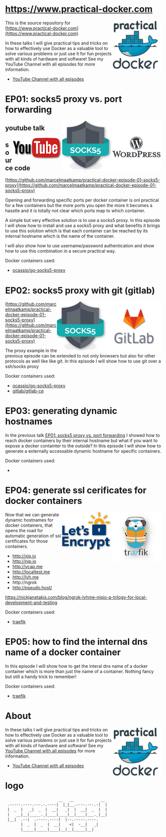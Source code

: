 # https://www.practical-docker.com
<a href="https://www.practical-docker.com"><img align="right" src="https://github.com/marcelmaatkamp/practical-docker/blob/master/images/practical-docker-drop-160.png?raw=true"></a>

This is the source repository for [https://www.practical-docker.com](https://www.practical-docker.com)

In these talks I will give practical tips and tricks on how to effectively use Docker as a valuable tool to solve various problems or just use it for fun projects with all kinds of hardware and software! See my YouTube Channel with all episodes for more information.

* [YouTube Channel with all episodes](https://www.youtube.com/channel/UCxp65f-xyu4z1PvmZBKqZGQ)

# EP01: socks5 proxy vs. port forwarding
<a href="https://hub.docker.com/_/wordpress/"><img align="right" src="https://github.com/marcelmaatkamp/practical-docker/blob/master/images/practical-docker-wordpress-160.png?raw=true?raw=true"></a>
<a href="https://hub.docker.com/r/ocassio/go-socks5-proxy/"><img align="right" src="https://github.com/marcelmaatkamp/practical-docker/blob/master/images/practical-docker-socks5-160-drop.png?raw=true"></a>

## youtube talk
<a href="https://www.youtube.com/channel/UCxp65f-xyu4z1PvmZBKqZGQ"><img align="right" src="https://github.com/marcelmaatkamp/practical-docker/blob/master/images/practical-docker-youtube-160.png?raw=true?raw=true"></a>

## source code
[https://github.com/marcelmaatkamp/practical-docker-episode-01-socks5-proxy](https://github.com/marcelmaatkamp/practical-docker-episode-01-socks5-proxy)

Opening and forwarding specific ports per docker container is onl practical for a few containers but the more ports you open the more it becomes a hasstle and it is totally not clear which ports map to which container. 

A simple but very effective solution is to use a socks5 proxy. In this episode I will show how to install and use a socks5 proxy and what benefits it brings to use this solution which is that each container can be reached by its internal hostname which is the name of the container.

I will also show how to use username/password authentication and show how to use this combination in a secure practical way.

Docker containers used:
 * [ocassio/go-socks5-proxy](https://hub.docker.com/r/ocassio/go-socks5-proxy/)

# EP02: socks5 proxy with git (gitlab)
<a href="https://hub.docker.com/r/gitlab/gitlab-ce/"><img align="right" src="https://github.com/marcelmaatkamp/practical-docker/blob/master/images/practical-docker-gitlab-160.png?raw=true?raw=true"></a>
<a href="https://hub.docker.com/r/serjs/go-socks5-proxy"><img align="right" src="https://github.com/marcelmaatkamp/practical-docker/blob/master/images/practical-docker-socks5-160-drop.png?raw=true"></a>

[https://github.com/marcelmaatkamp/practical-docker-episode-01-socks5-proxy](https://github.com/marcelmaatkamp/practical-docker-episode-01-socks5-proxy)

The proxy example in the previous episode can be extended to not only browsers but also for other protocols as well like like git. In this episode I will show how to use git over a ssh/socks proxy

Docker containers used:
 * [ocassio/go-socks5-proxy](https://hub.docker.com/r/ocassio/go-socks5-proxy/)
 * [gitlab/gitlab-ce](https://hub.docker.com/r/gitlab/gitlab-ce/)

# EP03: generating dynamic hostnames
In the previous talk [EP01: socks5 proxy vs. port forwarding](https://github.com/marcelmaatkamp/practical-docker-episode-01-socks5-proxy) I showed how to reach docker containers by their internal hostname but what if you want to expose a docker containter to the outside? In this episode I will show how to generate a externally accessable dynamic hostname for specific containers.

Docker containers used:
 * []()

# EP04: generate ssl cerificates for docker containers
<a href="https://www.practical-docker.com"><img align="right" src="https://github.com/marcelmaatkamp/practical-docker/blob/master/images/practical-docker-traefik-160-drop.png?raw=true"></a>
<a href="https://www.practical-docker.com"><img align="right" src="https://github.com/marcelmaatkamp/practical-docker/blob/master/images/practical-docker-letsencrypt-160-drop.png?raw=true"></a>
 
Now that we can generate dynamic hostnames for docker containers, that opens the road for automatic generation of ssl certificates for those containers. 

 * http://xip.io
 * http://nip.io
 * http://vcap.me
 * http://localtest.me
 * http://lvh.me
 * http://ngrok
 * http://pseudo.host/

https://nickjanetakis.com/blog/ngrok-lvhme-nipio-a-trilogy-for-local-development-and-testing

Docker containers used:
 * [traefik](https://hub.docker.com/_/traefik)

# EP05: how to find the internal dns name of a docker container
In this episode I will show how to get the interal dns name of a docker container which is more than just the name of a container. Nothing fancy but still a handy trick to remember!

Docker containers used:
 * [traefik](https://hub.docker.com/_/traefik)

# About
<a href="https://www.practical-docker.com"><img align="right" src="https://github.com/marcelmaatkamp/practical-docker/blob/master/images/practical-docker-drop-160.png?raw=true"></a>
In these talks I will give practical tips and tricks on how to effectively use Docker as a valuable tool to solve various problems or just use it for fun projects with all kinds of hardware and software! See my [YouTube Channel with all episodes](https://www.youtube.com/channel/UCxp65f-xyu4z1PvmZBKqZGQ) for more information.
* [YouTube Channel with all episodes](https://www.youtube.com/channel/UCxp65f-xyu4z1PvmZBKqZGQ)

# logo
```
                        __   __            __    
 .-----.----.---.-.----|  |_|__.----.---.-|  |   
 |  _  |   _|  _  |  __|   _|  |  __|  _  |  |   
 |   __|__|_____._|____|____|__|____|___._|__|   
 |__|  .--|  .-----.----|  |--.-----.----.       
       |  _  |  _  |  __|    <|  -__|   _|       
       |_____|_____|____|__|__|_____|__|         
                                          
```
